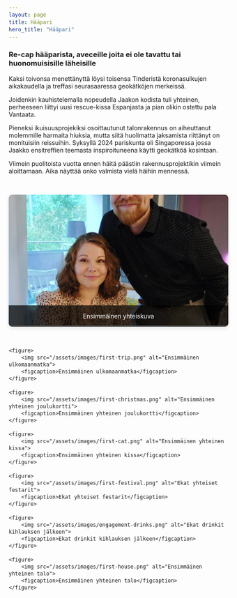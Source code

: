 ```yaml
---
layout: page
title: Hääpari
hero_title: "Hääpari"
---
```


### Re-cap hääparista, aveceille joita ei ole tavattu tai huonomuisisille läheisille

Kaksi toivonsa menettänyttä löysi toisensa Tinderistä koronasulkujen aikakaudella ja treffasi seurasaaressa geokätköjen merkeissä. 

Joidenkin kauhistelemalla nopeudella Jaakon kodista tuli yhteinen, perheeseen liittyi uusi rescue-kissa Espanjasta ja pian olikin ostettu pala Vantaata. 

Pieneksi ikuisuusprojekiksi osoittautunut talonrakennus on aiheuttanut molemmille harmaita hiuksia, mutta siitä huolimatta jaksamista riittänyt on monituisiin reissuihin. Syksyllä 2024 pariskunta oli Singaporessa jossa Jaakko ensitreffien teemasta inspiroituneena käytti geokätköä kosintaan. 

Viimein puolitoista vuotta ennen häitä päästiin rakennusprojektikin viimein aloittamaan. Aika näyttää onko valmista vielä häihin mennessä.

<div class="photo-gallery">
    <figure>
        <img src="/assets/images/first-photo.png" alt="Ensimmäinen yhteiskuva">
        <figcaption>Ensimmäinen yhteiskuva</figcaption>
    </figure>
    
    <figure>
        <img src="/assets/images/first-trip.png" alt="Ensimmäinen ulkomaanmatka">
        <figcaption>Ensimmäinen ulkomaanmatka</figcaption>
    </figure>
    
    <figure>
        <img src="/assets/images/first-christmas.png" alt="Ensimmäinen yhteinen joulukortti">
        <figcaption>Ensimmäinen yhteinen joulukortti</figcaption>
    </figure>
    
    <figure>
        <img src="/assets/images/first-cat.png" alt="Ensimmäinen yhteinen kissa">
        <figcaption>Ensimmäinen yhteinen kissa</figcaption>
    </figure>
    
    <figure>
        <img src="/assets/images/first-festival.png" alt="Ekat yhteiset festarit">
        <figcaption>Ekat yhteiset festarit</figcaption>
    </figure>
    
    <figure>
        <img src="/assets/images/engagement-drinks.png" alt="Ekat drinkit kihlauksen jälkeen">
        <figcaption>Ekat drinkit kihlauksen jälkeen</figcaption>
    </figure>
    
    <figure>
        <img src="/assets/images/first-house.png" alt="Ensimmäinen yhteinen talo">
        <figcaption>Ensimmäinen yhteinen talo</figcaption>
    </figure>
</div>

<style>
.photo-gallery {
    display: grid;
    grid-template-columns: repeat(auto-fit, minmax(300px, 1fr));
    gap: 2rem;
    padding: 2rem 0;
}

.photo-gallery figure {
    margin: 0;
    position: relative;
    overflow: hidden;
    border-radius: 8px;
    box-shadow: 0 4px 8px rgba(0,0,0,0.1);
    transition: transform 0.3s ease;
}

.photo-gallery figure:hover {
    transform: translateY(-5px);
}

.photo-gallery img {
    width: 100%;
    height: 300px;
    object-fit: cover;
}

.photo-gallery figcaption {
    position: absolute;
    bottom: 0;
    left: 0;
    right: 0;
    background: rgba(0,0,0,0.7);
    color: white;
    padding: 1rem;
    text-align: center;
}
</style>